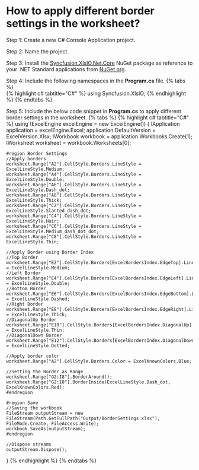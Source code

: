 # How to apply different border settings in the worksheet?

Step 1: Create a new C# Console Application project.

Step 2: Name the project.

Step 3: Install the [Syncfusion.XlsIO.Net.Core](https://www.nuget.org/packages/Syncfusion.XlsIO.Net.Core) NuGet package as reference to your .NET Standard applications from [NuGet.org](https://www.nuget.org).

Step 4: Include the following namespaces in the **Program.cs** file.
{% tabs %}  
{% highlight c# tabtitle="C#" %}
using Syncfusion.XlsIO;
{% endhighlight %}
{% endtabs %}  

Step 5: Include the below code snippet in **Program.cs** to apply different border settings in the worksheet.
{% tabs %}
{% highlight c# tabtitle="C#" %}
using (ExcelEngine excelEngine = new ExcelEngine())
{
	IApplication application = excelEngine.Excel;
	application.DefaultVersion = ExcelVersion.Xlsx;
	IWorkbook workbook = application.Workbooks.Create(1);
	IWorksheet worksheet = workbook.Worksheets[0];

	#region Border Settings
	//Apply borders
	worksheet.Range["A2"].CellStyle.Borders.LineStyle = ExcelLineStyle.Medium;
	worksheet.Range["A4"].CellStyle.Borders.LineStyle = ExcelLineStyle.Double;
	worksheet.Range["A6"].CellStyle.Borders.LineStyle = ExcelLineStyle.Dash_dot;
	worksheet.Range["A8"].CellStyle.Borders.LineStyle = ExcelLineStyle.Thick;
	worksheet.Range["C2"].CellStyle.Borders.LineStyle = ExcelLineStyle.Slanted_dash_dot;
	worksheet.Range["C4"].CellStyle.Borders.LineStyle = ExcelLineStyle.Hair;
	worksheet.Range["C6"].CellStyle.Borders.LineStyle = ExcelLineStyle.Medium_dash_dot_dot;
	worksheet.Range["C8"].CellStyle.Borders.LineStyle = ExcelLineStyle.Thin;

	//Apply Border using Border Index
	//Top Border
	worksheet.Range["E2"].CellStyle.Borders[ExcelBordersIndex.EdgeTop].LineStyle = ExcelLineStyle.Medium;
	//Left Border
	worksheet.Range["E4"].CellStyle.Borders[ExcelBordersIndex.EdgeLeft].LineStyle = ExcelLineStyle.Double;
	//Bottom Border
	worksheet.Range["E6"].CellStyle.Borders[ExcelBordersIndex.EdgeBottom].LineStyle = ExcelLineStyle.Dashed;
	//Right Border
	worksheet.Range["E8"].CellStyle.Borders[ExcelBordersIndex.EdgeRight].LineStyle = ExcelLineStyle.Thick;
	//DiagonalUp Border
	worksheet.Range["E10"].CellStyle.Borders[ExcelBordersIndex.DiagonalUp].LineStyle = ExcelLineStyle.Thin;
	//DiagonalDown Border
	worksheet.Range["E12"].CellStyle.Borders[ExcelBordersIndex.DiagonalDown].LineStyle = ExcelLineStyle.Dotted;

	//Apply border color
	worksheet.Range["A2"].CellStyle.Borders.Color = ExcelKnownColors.Blue;

	//Setting the Border as Range
	worksheet.Range["G2:I8"].BorderAround();
	worksheet.Range["G2:I8"].BorderInside(ExcelLineStyle.Dash_dot, ExcelKnownColors.Red);
	#endregion

	#region Save
	//Saving the workbook
	FileStream outputStream = new FileStream(Path.GetFullPath("Output/BorderSettings.xlsx"), FileMode.Create, FileAccess.Write);
	workbook.SaveAs(outputStream);
	#endregion

	//Dispose streams
	outputStream.Dispose();
}
{% endhighlight %}
{% endtabs %}